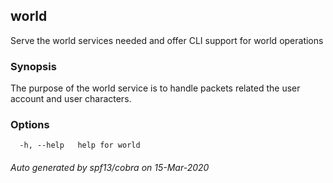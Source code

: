 ## world

Serve the world services needed and offer CLI support for world operations

### Synopsis

The purpose of the world service is to handle packets related the user account and user characters.

### Options

```
  -h, --help   help for world
```

###### Auto generated by spf13/cobra on 15-Mar-2020
